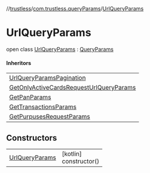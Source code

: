 //[trustless](../../../index.md)/[com.trustless.queryParams](../index.md)/[UrlQueryParams](index.md)

# UrlQueryParams

open class [UrlQueryParams](index.md) : [QueryParams](../-query-params/index.md)

#### Inheritors

| |
|---|
| [UrlQueryParamsPagination](../../com.trustless.requests.accounts.getAccounts/-url-query-params-pagination/index.md) |
| [GetOnlyActiveCardsRequestUrlQueryParams](../../com.trustless.requests.cards.getCards/-get-only-active-cards-request-url-query-params/index.md) |
| [GetPanParams](../../com.trustless.requests.cards.getPan/-get-pan-params/index.md) |
| [GetTransactionsParams](../../com.trustless.requests.cards.getTransactions/-get-transactions-params/index.md) |
| [GetPurpusesRequestParams](../../com.trustless.requests.cliq/-get-purpuses-request-params/index.md) |

## Constructors

| | |
|---|---|
| [UrlQueryParams](-url-query-params.md) | [kotlin]<br>constructor() |
